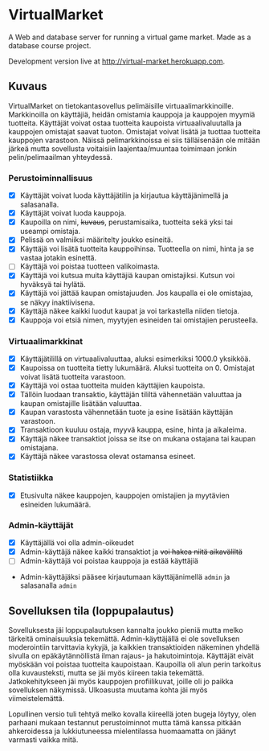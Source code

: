 # VirtualMarket

A Web and database server for running a virtual game market. Made as a database course project. 

Development version live at http://virtual-market.herokuapp.com. 


## Kuvaus

VirtualMarket on tietokantasovellus pelimäisille virtuaalimarkkinoille. 
Markkinoilla on käyttäjiä, heidän omistamia kauppoja ja kauppojen myymiä tuotteita. 
Käyttäjät voivat ostaa tuotteita kaupoista virtuaalivaluutalla ja kauppojen omistajat saavat tuoton. 
Omistajat voivat lisätä ja tuottaa tuotteita kauppojen varastoon. 
Näissä pelimarkkinoissa ei siis tälläisenään ole mitään järkeä mutta sovellusta voitaisiin laajentaa/muuntaa toimimaan jonkin pelin/pelimaailman yhteydessä.


### Perustoiminnallisuus
- [x] Käyttäjät voivat luoda käyttäjätilin ja kirjautua käyttäjänimellä ja salasanalla.
- [x] Käyttäjät voivat luoda kauppoja. 
- [x] Kaupoilla on nimi, ~~kuvaus~~, perustamisaika, tuotteita sekä yksi tai useampi omistaja. 
- [x] Pelissä on valmiiksi määritelty joukko esineitä.
- [x] Käyttäjä voi lisätä tuotteita kauppoihinsa. Tuotteella on nimi, hinta ja se vastaa jotakin esinettä.
- [ ] Käyttäjä voi poistaa tuotteen valikoimasta.
- [x] Käyttäjä voi kutsua muita käyttäjiä kaupan omistajiksi. Kutsun voi hyväksyä tai hylätä.
- [x] Käyttäjä voi jättää kaupan omistajuuden. Jos kaupalla ei ole omistajaa, se näkyy inaktiivisena.
- [x] Käyttäjä näkee kaikki luodut kaupat ja voi tarkastella niiden tietoja. 
- [x] Kauppoja voi etsiä nimen, myytyjen esineiden tai omistajien perusteella.

### Virtuaalimarkkinat
- [x] Käyttäjätilillä on virtuaalivaluuttaa, aluksi esimerkiksi 1000.0 yksikköä. 
- [x] Kaupoissa on tuotteita tietty lukumäärä. Aluksi tuotteita on 0. Omistajat voivat lisätä tuotteita varastoon. 
- [x] Käyttäjä voi ostaa tuotteita muiden käyttäjien kaupoista. 
- [x] Tällöin luodaan transaktio, käyttäjän tililtä vähennetään valuuttaa ja kaupan omistajille lisätään valuuttaa.
- [x] Kaupan varastosta vähennetään tuote ja esine lisätään käyttäjän varastoon.
- [x] Transaktioon kuuluu ostaja, myyvä kauppa, esine, hinta ja aikaleima.
- [x] Käyttäjä näkee transaktiot joissa se itse on mukana ostajana tai kaupan omistajana.
- [x] Käyttäjä näkee varastossa olevat ostamansa esineet.

### Statistiikka
- [x] Etusivulta näkee kauppojen, kauppojen omistajien ja myytävien esineiden lukumäärä.

### Admin-käyttäjät
- [x] Käyttäjällä voi olla admin-oikeudet
- [x] Admin-käyttäjä näkee kaikki transaktiot ja ~~voi hakea niitä aikaväliltä~~
- [ ] Admin-käyttäjä voi poistaa kauppoja ja estää käyttäjiä
- Admin-käyttäjäksi pääsee kirjautumaan käyttäjänimellä `admin` ja salasanalla `admin`

## Sovelluksen tila (loppupalautus)

Sovelluksesta jäi loppupalautuksen kannalta joukko pieniä mutta melko tärkeitä ominaisuuksia tekemättä. 
Admin-käyttäjällä ei ole sovelluksen moderointiin tarvittavia kykyjä, ja kaikkien transaktioiden näkeminen yhdellä sivulla on epäkäytännöllistä ilman
rajaus- ja hakutoimintoja.
Käyttäjät eivät myöskään voi poistaa tuotteita kaupoistaan.
Kaupoilla oli alun perin tarkoitus olla kuvausteksti, mutta se jäi myös kiireen takia tekemättä. 
Jatkokehitykseen jäi myös kauppojen profiilikuvat, joille oli jo paikka sovelluksen näkymissä.
Ulkoasusta muutama kohta jäi myös viimeistelemättä. 

Lopullinen versio tuli tehtyä melko kovalla kiireellä joten bugeja löytyy, olen parhaani mukaan testannut perustoiminnot mutta tämä kanssa pitkään
ahkeroidessa ja lukkiutuneessa mielentilassa huomaamatta on jäänyt varmasti vaikka mitä.
